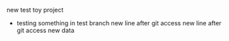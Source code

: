new test toy project
- testing something in test branch
new line after git access
new line after git access
new data
